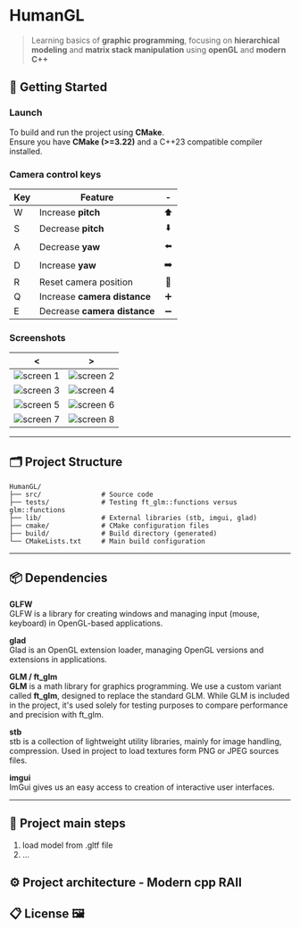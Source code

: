 # HumanGL

> Learning basics of **graphic programming**, focusing on  **hierarchical modeling** and **matrix stack manipulation** using **openGL** and **modern C++**

## 🚀 Getting Started

### **Launch**

To build and run the project using **CMake**.  
Ensure you have **CMake (>=3.22)** and a C++23 compatible compiler installed.

### **Camera control keys**

Key | Feature                       | -
---|-------------------------------| :---:
W | Increase **pitch**             | ⬆️
S | Decrease **pitch**             | ⬇️
A | Decrease **yaw**               | ⬅️
D | Increase **yaw**               | ➡️
R | Reset camera position          | 🔄
Q | Increase **camera distance**   | ➕
E | Decrease **camera distance**   | ➖

### **Screenshots**

< | >
---| ---
![screen 1](./resources/screenshots/screen1.png) |![screen 2](./resources/screenshots/screen2.png)
![screen 3](./resources/screenshots/screen3.png) |![screen 4](./resources/screenshots/screen4.png)
![screen 5](./resources/screenshots/screen5.png) |![screen 6](./resources/screenshots/screen6.png)
![screen 7](./resources/screenshots/screen7.png) |![screen 8](./resources/screenshots/screen8.png)
---

## 🗂️ Project Structure

```
HumanGL/
├── src/               # Source code
├── tests/             # Testing ft_glm::functions versus glm::functions
├── lib/               # External libraries (stb, imgui, glad)
├── cmake/             # CMake configuration files
├── build/             # Build directory (generated)
└── CMakeLists.txt     # Main build configuration
```

---

## 📦 Dependencies

**GLFW**  
GLFW is a library for creating windows and managing input (mouse, keyboard) in OpenGL-based applications.

**glad**  
Glad is an OpenGL extension loader, managing OpenGL versions and extensions in applications.

**GLM / ft_glm**  
**GLM** is a math library for graphics programming. We use a custom variant called **ft_glm**, designed to replace the standard GLM. While GLM is included in the project, it's used solely for testing purposes to compare performance and precision with ft_glm.

**stb**  
stb is a collection of lightweight utility libraries, mainly for image handling, compression. Used in project to load textures form PNG or JPEG sources files.

**imgui**  
ImGui gives us an easy access to creation of interactive user interfaces.

---

## 🤖 Project main steps

1. load model from .gltf file
2. ...

## ⚙️ Project architecture - Modern cpp RAII

## 📋 License 🖼️ 


